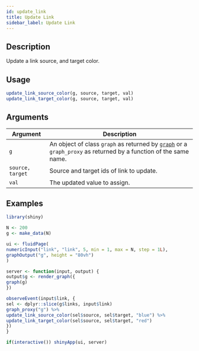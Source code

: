 ```yaml
---
id: update_link
title: Update Link
sidebar_label: Update Link
---
```


## Description

Update a link source, and target color.


## Usage

```r
update_link_source_color(g, source, target, val)
update_link_target_color(g, source, target, val)
```


## Arguments

Argument      |Description
------------- |----------------
`g`     |     An object of class `graph` as returned by [`graph`](#graph) or a `graph_proxy`  as returned by a function of the same name.
`source, target`     |     Source and target ids of link to update.
`val`     |     The updated value to assign.


## Examples

```r
library(shiny)

N <- 200
g <- make_data(N)

ui <- fluidPage(
numericInput("link", "link", 5, min = 1, max = N, step = 1L),
graphOutput("g", height = "80vh")
)

server <- function(input, output) {
output$g <- render_graph({
graph(g)
})

observeEvent(input$link, {
sel <- dplyr::slice(g$links, input$link)
graph_proxy("g") %>%
update_link_source_color(sel$source, sel$target, "blue") %>%
update_link_target_color(sel$source, sel$target, "red")
})
}

if(interactive()) shinyApp(ui, server)
```


